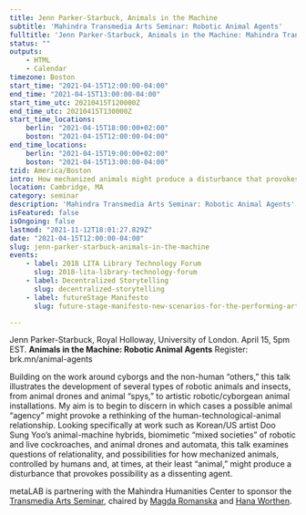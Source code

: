 ```yaml
---
title: Jenn Parker-Starbuck, Animals in the Machine
subtitle: 'Mahindra Transmedia Arts Seminar: Robotic Animal Agents'
fulltitle: 'Jenn Parker-Starbuck, Animals in the Machine: Mahindra Transmedia Arts Seminar: Robotic Animal Agents'
status: ""
outputs:
    - HTML
    - Calendar
timezone: Boston
start_time: "2021-04-15T12:00:00-04:00"
end_time: "2021-04-15T13:00:00-04:00"
start_time_utc: 20210415T120000Z
end_time_utc: 20210415T130000Z
start_time_locations:
    berlin: "2021-04-15T18:00:00+02:00"
    boston: "2021-04-15T12:00:00-04:00"
end_time_locations:
    berlin: "2021-04-15T19:00:00+02:00"
    boston: "2021-04-15T13:00:00-04:00"
tzid: America/Boston
intro: How mechanized animals might produce a disturbance that provokes possibility.
location: Cambridge, MA
category: seminar
description: 'Mahindra Transmedia Arts Seminar: Robotic Animal Agents'
isFeatured: false
isOngoing: false
lastmod: "2021-11-12T18:01:27.829Z"
date: "2021-04-15T12:00:00-04:00"
slug: jenn-parker-starbuck-animals-in-the-machine
events:
    - label: 2018 LITA Library Technology Forum
      slug: 2018-lita-library-technology-forum
    - label: Decentralized Storytelling
      slug: decentralized-storytelling
    - label: futureStage Manifesto
      slug: future-stage-manifesto-new-scenarios-for-the-performing-arts

---
```

Jenn Parker-Starbuck, Royal Holloway, University of London. April 15, 5pm EST.
**Animals in the Machine: Robotic Animal Agents**
Register:  brk.mn/animal-agents

Building on the work around cyborgs and the non-human “others,” this talk illustrates the development of several types of robotic animals and insects, from animal drones and animal “spys,” to artistic robotic/cyborgean animal installations. My aim is to begin to discern in which cases a possible animal “agency” might provoke a rethinking of the human-technological-animal relationship. Looking specifically at work such as Korean/US artist Doo Sung Yoo’s animal-machine hybrids, biomimetic “mixed societies” of robotic and live cockroaches, and animal drones and automata, this talk examines questions of relationality, and possibilities for how mechanized animals, controlled by humans and, at times, at their least “animal,” might produce a disturbance that provokes possibility as a dissenting agent.

metaLAB is partnering with the Mahindra Humanities Center to sponsor the [Transmedia Arts Seminar](https://mahindrahumanities.fas.harvard.edu/transmedia-arts), chaired by [Magda Romanska](https://mahindrahumanities.fas.harvard.edu/people/magda-romanska) and [Hana Worthen](https://mahindrahumanities.fas.harvard.edu/people/hana-worthen).